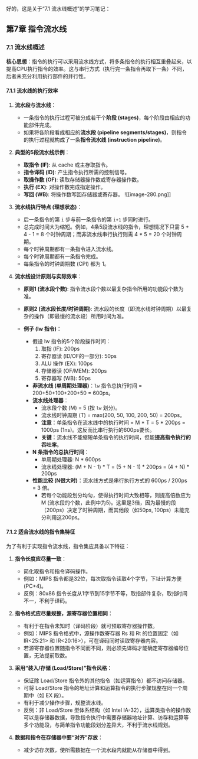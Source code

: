 好的，这是关于“7.1 流水线概述”的学习笔记：

## 第7章 指令流水线

### 7.1 流水线概述

**核心思想**：指令的执行可以采用流水线方式，将多条指令的执行相互重叠起来，以提高CPU执行指令的效率。这与串行方式（执行完一条指令再取下一条）不同，后者未充分利用执行部件的并行性。

#### 7.1.1 流水线的执行效率

1.  **流水段与流水线**：
    *   一条指令的执行过程可被分成若干个**阶段 (stages)**，每个阶段由相应的功能部件完成。
    *   如果将各阶段看成相应的**流水段 (pipeline segments/stages)**，则指令的执行过程就构成了一条**指令流水线 (instruction pipeline)**。
2.  **典型的5段流水线示例**：
    *   **取指令 (IF)**: 从 cache 或主存取指令。
    *   **指令译码 (ID)**: 产生指令执行所需的控制信号。
    *   **取操作数 (OF)**: 读取存储器操作数或寄存器操作数。
    *   **执行 (EX)**: 对操作数完成指定操作。
    *   **写回 (WB)**: 将操作数写回存储器或寄存器。
     ![[image-280.png]]
3.  **流水线执行特点 (理想状态)**：
    *   后一条指令的第 `i` 步与前一条指令的第 `i+1` 步同时进行。
    *   总完成时间大为缩短。例如，4条5段流水线的指令，理想情况下只需 5 + 4 - 1 = 8 个时钟周期；而非流水线串行执行则需 4 * 5 = 20 个时钟周期。
    *   每个时钟周期都有一条指令进入流水线。
    *   每个时钟周期都有一条指令完成。
    *   每条指令的时钟周期数 (CPI) 都为 1。

4.  **流水线设计原则与实际效率**：
    *   **原则1 (流水段个数)**: 指令流水段个数以最复杂指令所用的功能段个数为准。
    *   **原则2 (流水段长度/时钟周期)**: 流水段的长度（即流水线时钟周期）以最复杂的操作（即最慢的流水段）所用时间为准。

    *   **例子 (lw 指令)**：
        *   假设 lw 指令的5个阶段操作时间：
            1.  取指 (IF): 200ps
            2.  寄存器读 (ID/OF的一部分): 50ps
            3.  ALU 操作 (EX): 100ps
            4.  存储器读 (OF/MEM): 200ps
            5.  寄存器写 (WB): 50ps
        *   **非流水线 (单周期处理器)**：`lw` 指令总执行时间 = 200+50+100+200+50 = 600ps。
        *   **流水线处理器**：
            *   流水段个数 (M) = 5 (按 `lw` 划分)。
            *   流水线时钟周期 (T) = max(200, 50, 100, 200, 50) = 200ps。
            *   **注意**：单条指令在流水线中的执行时间 = M * T = 5 * 200ps = 1000ps (1ns)。这反而比串行执行的600ps要长。
            *   **关键**：流水线不能缩短单条指令的执行时间，但能**提高指令执行的吞吐率**。
        *   **N 条指令的总执行时间**：
            *   单周期处理器: N * 600ps
            *   流水线处理器: (M + N - 1) * T = (5 + N - 1) * 200ps = (4 + N) * 200ps
        *   **性能比较 (N很大时)**：流水线方式是串行执行方式的 600ps / 200ps = 3 倍。
            *   若每个功能段划分均匀，使得执行时间大致相等，则提高倍数应为 M (流水段的个数，此例中为5)。这里是3倍，因为最慢的段（200ps）决定了时钟周期，而其他段（如50ps, 100ps）未能充分利用这200ps。

#### 7.1.2 适合流水线的指令集特征

为了有利于实现指令流水线，指令集应具备以下特征：

1.  **指令长度应尽量一致**：
    *   简化取指令和指令译码操作。
    *   例如：MIPS 指令都是32位，每次取指令读取4个字节，下址计算方便 (PC+4)。
    *   反例：80x86 指令长度从1字节到15字节不等，取指部件复杂，取指时间不一，不利于译码。

2.  **指令格式应尽量规整，源寄存器位置相同**：
    *   有利于在指令未知时（译码阶段）就可预取寄存器操作数。
    *   例如：MIPS 指令格式中，源操作数寄存器 Rs 和 Rt 的位置固定（如 IR<25:21> 和 IR<20:16>），可在译码同时读取寄存器内容。
    *   若源寄存器位置随指令不同而不同，则必须先译码才能确定寄存器编号位置，无法提前取数。

3.  **采用“装入/存储 (Load/Store)”指令风格**：
    *   保证除 Load/Store 指令外的其他指令（如运算指令）都不访问存储器。
    *   可将 Load/Store 指令的地址计算和运算指令的执行步骤规整在同一个周期中（如 EX 段）。
    *   有利于减少操作步骤，规整流水线。
    *   反例：非 Load/Store 型体系结构（如 Intel IA-32），运算类指令的操作数可以是存储器数据，导致指令执行中需要存储器地址计算、访存和运算等多个功能段，与简单指令功能段划分差异大，不利于流水线规划。

4.  **数据和指令在存储器中要“对齐”存放**：
    *   减少访存次数，使所需数据在一个流水段内就能从存储器中得到。